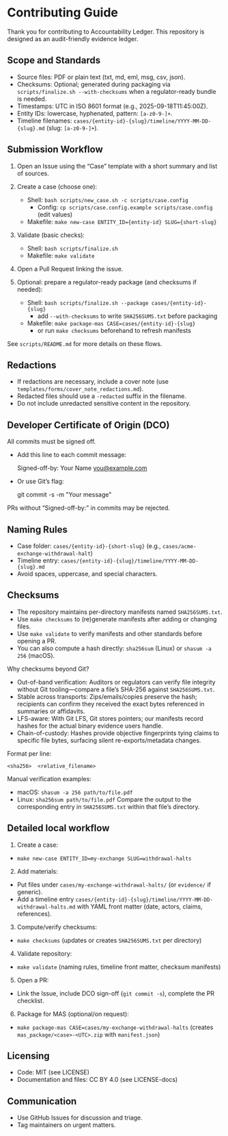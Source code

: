 # Contributing Guide

Thank you for contributing to Accountability Ledger. This repository is designed as an audit-friendly evidence ledger.

## Scope and Standards

- Source files: PDF or plain text (txt, md, eml, msg, csv, json).
- Checksums: Optional; generated during packaging via `scripts/finalize.sh --with-checksums` when a regulator-ready bundle is needed.
- Timestamps: UTC in ISO 8601 format (e.g., 2025-09-18T11:45:00Z).
- Entity IDs: lowercase, hyphenated, pattern: `[a-z0-9-]+`.
- Timeline filenames: `cases/{entity-id}-{slug}/timeline/YYYY-MM-DD-{slug}.md` (slug: `[a-z0-9-]+`).

## Submission Workflow

1. Open an Issue using the “Case” template with a short summary and list of sources.

2. Create a case (choose one):
   - Shell: `bash scripts/new_case.sh -c scripts/case.config`
     - Config: `cp scripts/case.config.example scripts/case.config` (edit values)
   - Makefile: `make new-case ENTITY_ID={entity-id} SLUG={short-slug}`

3. Validate (basic checks):
   - Shell: `bash scripts/finalize.sh`
   - Makefile: `make validate`

4. Open a Pull Request linking the issue.

5. Optional: prepare a regulator-ready package (and checksums if needed):
   - Shell: `bash scripts/finalize.sh --package cases/{entity-id}-{slug}`
     - add `--with-checksums` to write `SHA256SUMS.txt` before packaging
   - Makefile: `make package-mas CASE=cases/{entity-id}-{slug}`
     - or run `make checksums` beforehand to refresh manifests

See `scripts/README.md` for more details on these flows.

## Redactions

- If redactions are necessary, include a cover note (use `templates/forms/cover_note_redactions.md`).
- Redacted files should use a `-redacted` suffix in the filename.
- Do not include unredacted sensitive content in the repository.

## Developer Certificate of Origin (DCO)

All commits must be signed off.

- Add this line to each commit message:

  Signed-off-by: Your Name <you@example.com>

- Or use Git’s flag:

  git commit -s -m "Your message"

PRs without “Signed-off-by:” in commits may be rejected.

## Naming Rules

- Case folder: `cases/{entity-id}-{short-slug}` (e.g., `cases/acme-exchange-withdrawal-halt`)
- Timeline entry: `cases/{entity-id}-{slug}/timeline/YYYY-MM-DD-{slug}.md`
- Avoid spaces, uppercase, and special characters.

## Checksums

- The repository maintains per-directory manifests named `SHA256SUMS.txt`.
- Use `make checksums` to (re)generate manifests after adding or changing files.
- Use `make validate` to verify manifests and other standards before opening a PR.
- You can also compute a hash directly: `sha256sum` (Linux) or `shasum -a 256` (macOS).

Why checksums beyond Git?
- Out-of-band verification: Auditors or regulators can verify file integrity without Git tooling—compare a file’s SHA-256 against `SHA256SUMS.txt`.
- Stable across transports: Zips/emails/copies preserve the hash; recipients can confirm they received the exact bytes referenced in summaries or affidavits.
- LFS-aware: With Git LFS, Git stores pointers; our manifests record hashes for the actual binary evidence users handle.
- Chain-of-custody: Hashes provide objective fingerprints tying claims to specific file bytes, surfacing silent re-exports/metadata changes.

Format per line:

```
<sha256>  <relative_filename>
```

Manual verification examples:
- macOS: `shasum -a 256 path/to/file.pdf`
- Linux: `sha256sum path/to/file.pdf`
Compare the output to the corresponding entry in `SHA256SUMS.txt` within that file’s directory.

## Detailed local workflow

1) Create a case:
- `make new-case ENTITY_ID=my-exchange SLUG=withdrawal-halts`

2) Add materials:
- Put files under `cases/my-exchange-withdrawal-halts/` (or `evidence/` if generic).
- Add a timeline entry `cases/{entity-id}-{slug}/timeline/YYYY-MM-DD-withdrawal-halts.md` with YAML front matter (date, actors, claims, references).

3) Compute/verify checksums:
- `make checksums`  (updates or creates `SHA256SUMS.txt` per directory)

4) Validate repository:
- `make validate`  (naming rules, timeline front matter, checksum manifests)

5) Open a PR:
- Link the Issue, include DCO sign-off (`git commit -s`), complete the PR checklist.

6) Package for MAS (optional/on request):
- `make package-mas CASE=cases/my-exchange-withdrawal-halts`  (creates `mas_package/<case>-<UTC>.zip` with `manifest.json`)

## Licensing

- Code: MIT (see LICENSE)
- Documentation and files: CC BY 4.0 (see LICENSE-docs)

## Communication

- Use GitHub Issues for discussion and triage.
- Tag maintainers on urgent matters.
